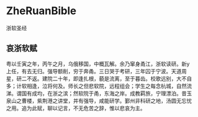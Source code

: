# ZheRuanBible
浙软圣经

## 哀浙软赋
粤以壬寅之年，丙午之月，乌俄移国，中概瓦解。余乃窜身甬江，浙软读研。新y上任，有去无归。强导额削，穷于奔甬。三日哭于考研，三年囚于宁波。天道周星，研二不返。建院二十年，即逢扎根，藐是流离，至于暮齿。校歌远别，大不自多；计软相逢，泣将何及。师长之但悲软院，远程组会；学生之每念杭城，自然流涕。谓国有成均，在浙之滨；然软院于甬，东海之岸。成教羁旅，宁理漂泊。昔玉泉山之曹楼，紫荆港之讲堂，并有强导，咸能研学。鄞州非科研之地，汤圆无忘忧之用。追为此赋，聊以记言，不无危苦之辞，惟以悲哀为主。
